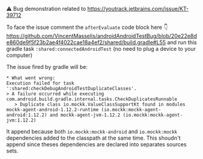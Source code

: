 ⚠️ Bug demonstration related to https://youtrack.jetbrains.com/issue/KT-39712

To face the issue comment the `afterEvaluate` code block here 👇 https://github.com/VincentMasselis/androidAndroidTestBug/blob/20e22e8de860de9f5f23b2ae4f4022cae18a4ef2/shared/build.gradle#L55 and run this gradle task `:shared:connectedAndroidTest` (no need to plug a device to your computer)

The issue fired by gradle will be:
```
* What went wrong:
Execution failed for task ':shared:checkDebugAndroidTestDuplicateClasses'.
> A failure occurred while executing com.android.build.gradle.internal.tasks.CheckDuplicatesRunnable
   > Duplicate class io.mockk.ValueClassSupportKt found in modules mockk-agent-android-1.12.2-runtime (io.mockk:mockk-agent-android:1.12.2) and mockk-agent-jvm-1.12.2 (io.mockk:mockk-agent-jvm:1.12.2)
```
It append because both `io.mockk:mockk-android` and `io.mockk:mockk` dependencies added to the classpath at the same time. This shoudn't append since theses dependencies are declared into separates sources sets.
